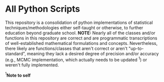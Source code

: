 # All Python Scripts
This repository is a consolidation of python implementations of statistical techniques/methodologies either self-taught or otherwise, to further education beyond graduate school.
**NOTE:** Nearly all of the classes and/or functions in this repository are correct and are programmatic transcriptions of well-established mathematical formulations and concepts. Nevertheless, there likely are functions/classes that aren't correct or aren't "up-to-standard", meaning they lack a desired degree of precision and/or accuracy (e.g., MCMC implementation, which actually needs to be updated $^{1}$) or weren't fully implemented.

$^{1}$**Note to self**
